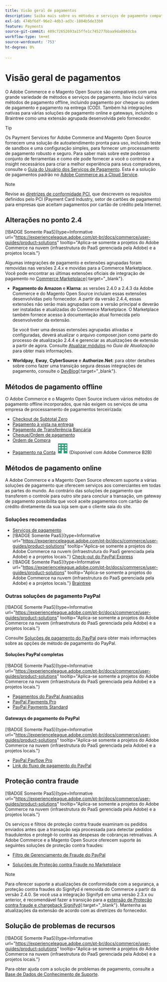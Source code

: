 ```yaml
---
title: Visão geral de pagamentos
description: Saiba mais sobre os métodos e serviços de pagamento compatíveis nativamente com o Adobe Commerce e o Magento Open Source.
exl-id: 474bf6df-96e2-4db3-ad3c-1804b5de33b0
feature: Payments
source-git-commit: 489c72652693a15ffe1c745277bbaa9da084dcba
workflow-type: tm+mt
source-wordcount: '753'
ht-degree: 0%

---
```


# Visão geral de pagamentos

O Adobe Commerce e o Magento Open Source são compatíveis com uma grande variedade de métodos e serviços de pagamento. Isso inclui vários métodos de pagamento offline, incluindo pagamento por cheque ou ordem de pagamento e pagamento na entrega (COD). Também há integrações nativas para várias soluções de pagamento online e gateways, incluindo o Braintree como uma extensão agrupada desenvolvida pelo fornecedor.

>[!TIP]
>
>Os Payment Services for Adobe Commerce and Magento Open Source fornecem uma solução de autoatendimento pronta para uso, incluindo teste de sandbox e uma configuração simples, para fornecer um processamento de pagamento robusto e seguro. Para saber mais sobre este poderoso conjunto de ferramentas e como ele pode fornecer a você o controle e a insight necessários para criar a melhor experiência para seus compradores, consulte o [Guia do Usuário dos Serviços de Pagamento](https://experienceleague.adobe.com/docs/commerce/payment-services/guide-overview.html?lang=pt-BR). Esta é a solução de pagamentos padrão no [Adobe Commerce as a Cloud Service](https://experienceleague.adobe.com/pt-br/docs/commerce/cloud-service/overview).

>[!NOTE]
>
>Revise as [diretrizes de conformidade PCI](../getting-started/compliance-pci.md), que descrevem os requisitos definidos pelo PCI (Payment Card Industry, setor de cartões de pagamento) para empresas que aceitam pagamentos por cartão de crédito pela Internet.

## Alterações no ponto 2.4

[!BADGE Somente PaaS]{type=Informative url="https://experienceleague.adobe.com/pt-br/docs/commerce/user-guides/product-solutions" tooltip="Aplica-se somente a projetos do Adobe Commerce na nuvem (infraestrutura do PaaS gerenciada pela Adobe) e a projetos locais."}

Algumas integrações de pagamento e extensões agrupadas foram removidas nas versões 2.4.x e movidas para a Commerce Marketplace. Você pode encontrar as últimas extensões oficiais de integração de pagamento no [Commerce Marketplace](https://marketplace.magento.com/extensions/payments-security.html){:target="_blank"}.

- **Pagamento do Amazon** e **Klarna**: as versões 2.4.0 a 2.4.3 da Adobe Commerce e do Magento Open Source incluíam essas extensões desenvolvidas pelo fornecedor. A partir da versão 2.4.4, essas extensões não serão mais agrupadas com a versão principal e deverão ser instaladas e atualizadas do Commerce Marketplace. O Marketplace também fornece acesso à documentação atual fornecida pelo desenvolvedor da extensão.

  Se você tiver uma dessas extensões agrupadas ativadas e configuradas, deverá atualizar o arquivo composer.json como parte do processo de atualização 2.4.4 e gerenciar as atualizações de extensão a partir de agora. Consulte [Atualizar módulos](https://experienceleague.adobe.com/docs/commerce-operations/upgrade-guide/modules/upgrade.html?lang=pt-BR) no _Guia de Atualização_ para obter mais informações.

- **Worldpay**, **Eway**, **CyberSource** e **Authorize.Net**: para obter detalhes sobre como fazer uma transição segura dessas integrações de pagamento, consulte o [DevBlog](https://community.magento.com/t5/Magento-DevBlog/Deprecation-of-Magento-core-payment-integrations/ba-p/426445){:target="_blank"}.

## Métodos de pagamento offline

O Adobe Commerce e o Magento Open Source incluem vários métodos de pagamento offline incorporados, que não exigem os serviços de uma empresa de processamento de pagamentos terceirizada:

- [Checkout de Subtotal Zero](zero-subtotal-checkout.md)
- [Pagamento à vista na entrega](cash-on-delivery.md)
- [Pagamento de Transferência Bancária](bank-transfer.md)
- [Cheque/Ordem de pagamento](check-money-order.md)
- [Ordem de Compra](purchase-order.md)
- [Pagamento na Conta](../b2b/enable-basic-features.md#configure-payment-on-account) ![Adobe Commerce B2B](../assets/b2b.svg) (Disponível com Adobe Commerce B2B)

## Métodos de pagamento online

A Adobe Commerce e a Magento Open Source oferecem suporte a várias soluções de pagamento que oferecem serviços aos comerciantes em todas as partes do mundo. Ao contrário das soluções de pagamento que transferem o controle para outro site para concluir a transação, um gateway de pagamento possibilita que você aceite pagamentos com cartão de crédito diretamente da sua loja sem que o cliente saia do site.

### Soluções recomendadas

- [Serviços de pagamento](https://experienceleague.adobe.com/docs/commerce/payment-services/guide-overview.html?lang=pt-BR)
- [!BADGE Somente PaaS]{type=Informative url="https://experienceleague.adobe.com/pt-br/docs/commerce/user-guides/product-solutions" tooltip="Aplica-se somente a projetos do Adobe Commerce na nuvem (infraestrutura do PaaS gerenciada pela Adobe) e a projetos locais."} [Check-out do PayPal Express](paypal-express-checkout.md)
- [!BADGE Somente PaaS]{type=Informative url="https://experienceleague.adobe.com/pt-br/docs/commerce/user-guides/product-solutions" tooltip="Aplica-se somente a projetos do Adobe Commerce na nuvem (infraestrutura do PaaS gerenciada pela Adobe) e a projetos locais."} [Braintree](braintree.md)

### Outras soluções de pagamento PayPal

[!BADGE Somente PaaS]{type=Informative url="https://experienceleague.adobe.com/pt-br/docs/commerce/user-guides/product-solutions" tooltip="Aplica-se somente a projetos do Adobe Commerce na nuvem (infraestrutura do PaaS gerenciada pela Adobe) e a projetos locais."}

Consulte [Soluções de pagamento do PayPal](paypal.md) para obter mais informações sobre as opções de método de pagamento do PayPal.

#### Soluções PayPal completas

[!BADGE Somente PaaS]{type=Informative url="https://experienceleague.adobe.com/pt-br/docs/commerce/user-guides/product-solutions" tooltip="Aplica-se somente a projetos do Adobe Commerce na nuvem (infraestrutura do PaaS gerenciada pela Adobe) e a projetos locais."}

- [Pagamentos do PayPal Avançados](paypal-payments-advanced.md)
- [PayPal Payments Pro](paypal-payments-pro.md)
- [PayPal Payments Standard](paypal-payments-standard.md)

#### Gateways de pagamento do PayPal

[!BADGE Somente PaaS]{type=Informative url="https://experienceleague.adobe.com/pt-br/docs/commerce/user-guides/product-solutions" tooltip="Aplica-se somente a projetos do Adobe Commerce na nuvem (infraestrutura do PaaS gerenciada pela Adobe) e a projetos locais."}

- [PayPal Payflow Pro](paypal-payflow-pro.md)
- [Link do fluxo de pagamento do PayPal](paypal-payflow-link.md)

## Proteção contra fraude

[!BADGE Somente PaaS]{type=Informative url="https://experienceleague.adobe.com/pt-br/docs/commerce/user-guides/product-solutions" tooltip="Aplica-se somente a projetos do Adobe Commerce na nuvem (infraestrutura do PaaS gerenciada pela Adobe) e a projetos locais."}

Os serviços e filtros de proteção contra fraude examinam os pedidos enviados antes que a transação seja processada para detectar pedidos fraudulentos e protegê-lo contra as despesas de cobranças retroativas. A Adobe Commerce e a Magento Open Source oferecem suporte às seguintes soluções de proteção contra fraudes:

- [Filtro de Gerenciamento de Fraude do PayPal](paypal.md#paypal-fraud-management-filters)

- [Soluções de Proteção contra Fraude no Marketplace][1]

>[!NOTE]
>
>Para oferecer suporte a atualizações de conformidade com a segurança, a proteção contra fraudes do Signifyd é removida do Commerce a partir da versão 2.4.0. Se você usa a integração Signifyd em uma versão 2.3.x ou anterior, é recomendável fazer a transição para a [extensão de Proteção contra fraude e chargeback Signifyd](https://marketplace.magento.com/signifyd-module-connect.html){:target="_blank"}. Mantenha as atualizações da extensão de acordo com as diretrizes do fornecedor.

## Solução de problemas de recursos

[!BADGE Somente PaaS]{type=Informative url="https://experienceleague.adobe.com/pt-br/docs/commerce/user-guides/product-solutions" tooltip="Aplica-se somente a projetos do Adobe Commerce na nuvem (infraestrutura do PaaS gerenciada pela Adobe) e a projetos locais."}

Para obter ajuda com a solução de problemas de pagamento, consulte a [Base de Dados de Conhecimento de Suporte](https://experienceleague.adobe.com/docs/commerce-knowledge-base/kb/overview.html?lang=pt-BR).

[1]: https://marketplace.magento.com/catalogsearch/result?q=fraud%20protection
